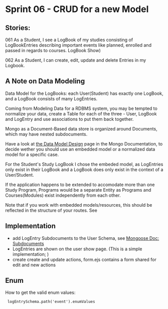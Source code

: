 # Sprint 06 - CRUD for a new Model

## Stories:

061 As a Student, I see a LogBook of my studies consisting of LogBookEntries
 describing important events like planned, enrolled and passed in regards to courses.
 LogBook Show)

062 As a Student, I can create, edit, update and delete Entries in my Logbook.

## A Note on Data Modeling

Data Model for the LogBooks: each User(Student) has exactly one LogBook,
and a LogBook consists of many LogEntries.

Coming from Modeling Data for a RDBMS system, you may be tempted to 
normalize your data, create a Table for each of the three - User, 
LogBook and LogEntry and use associations to put them back together.

Mongo as a Document-Based data store is organized around Documents,
which may have nested subdocuments.

Have a look at [the Data Model Design](https://docs.mongodb.com/manual/core/data-model-design/)
page in the Mongo Documentation, to decide wether you should use an embedded model or a normalized data model for
a specific case.

For the Student's Study LogBook I chose the embeded model, as LogEntries only 
exist in their LogBook and a LogBook does only exist in the context of a User/Student.

If the application happens to be extended to accomodate more than one Study Program,
Programs would be a separate Entity as Programs and Courses(Modules) exist
independently from each other.

Note that if you work with embedded models/resources, this should be 
reflected in the structure of your routes.
See 

## Implementation

- add LogEntry Subdocuments to the User Schema, see [Mongoose Doc: Subdocuments](https://mongoosejs.com/docs/subdocs.html)
- LogEntries are shown on the user show page. 
  (This is a simple implementation; )
- create create and update actions, form.ejs contains a form shared for edit and new actions

## Enum 

How to get the valid enum values:

     logEntrySchema.path('event').enumValues
